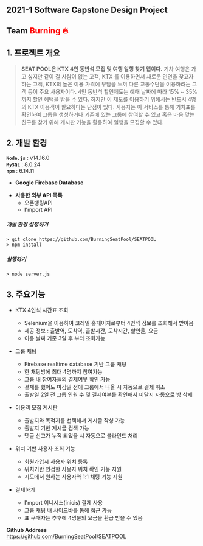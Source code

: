 ## 2021-1 Software Capstone Design Project
## Team<span style="color:red"> Burning 🔥</span>
## 1. 프로젝트 개요
> **SEAT POOL은 KTX 4인 동반석 모집 및 여행 일행 찾기 앱이다.** 기차 여행은 가고 싶지만 같이 갈 사람이 없는 고객, KTX 를 이용하면서 새로운 인연을 찾고자 하는 고객, KTX의 높은 이용 가격에 부담을 느껴 다른 교통수단을 이용하려는 고객 등이 주요 사용자이다. 4인 동반석 할인제도는 예매 날짜에 따라 15% ~ 35% 까지 할인 혜택을 받을 수 있다. 하지만 이 제도를 이용하기 위해서는 반드시 4명의 KTX 이용객이 필요하다는 단점이 있다. 사용자는 이 서비스를 통해 기차표를 확인하여 그룹을 생성하거나 기존에 있는 그룹에 참여할 수 있고 혹은 마음 맞는 친구를 찾기 위해 게시판 기능을 활용하여 일행을 모집할 수 있다.

## 2. 개발 환경
**`Node.js`** : v14.16.0      
**`MySQL`** : 8.0.24      
**`npm`** : 6.14.11      
- **Google Firebase Database**
* **사용한 외부 API 목록**
    * 오픈뱅킹API
    * I'mport API 

##### 개발 환경 설정하기
    > git clone https://github.com/BurningSeatPool/SEATPOOL
    > npm install
##### 실행하기
    > node server.js

## 3. 주요기능
- KTX 4인석 시간표 조회
    - Selenium을 이용하여 코레일 홈페이지로부터 4인석 정보를 조회해서 받아옴
    - 제공 정보 : 출발역, 도착역, 출발시간, 도착시간, 할인율, 요금
    - 이용 날짜 기준 3일 후 부터 조회가능

- 그룹 채팅
    - Firebase realtime database 기반 그룹 채팅
    - 한 채팅방에 최대 4명까지 참여가능
    - 그룹 내 참여자들의 결제여부 확인 가능
    - 결제를 했어도 마감일 전에 그룹에서 나올 시 자동으로 결제 취소
    - 출발일 2일 전 그룹 인원 수 및 결제여부를 확인해서 미달시 자동으로 방 삭제

- 이용객 모집 게시판
    - 출발지와 목적지를 선택해서 게시글 작성 가능
    - 출발지 기반 게시글 검색 가능
    - 댓글 신고가 누적 되었을 시 자동으로 블라인드 처리    

- 위치 기반 사용자 조회 기능
    - 회원가입시 사용자 위치 등록
    - 위치기반 인접한 사용자 위치 확인 기능 지원
    - 지도에서 원하는 사용자와 1:1 채팅 기능 지원

- 결제하기
    - I'mport 이니시스(inicis) 결제 사용
    - 그룹 채팅 내 사이드바를 통해 접근 가능
    - 표 구매자는 추후에 4명분의 요금을 환급 받을 수 있음





**Github Address**     
https://github.com/BurningSeatPool/SEATPOOL

